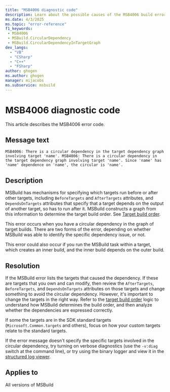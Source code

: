 ```yaml
---
title: "MSB4006 diagnostic code"
description: Learn about the possible causes of the MSB4006 build error and get troubleshooting tips.
ms.date: 4/3/2025
ms.topic: "error-reference"
f1_keywords:
 - MSB4006
 - MSBuild.CircularDependency
 - MSBuild.CircularDependencyInTargetGraph
dev_langs:
  - "VB"
  - "CSharp"
  - "C++"
  - "FSharp"
author: ghogen
ms.author: ghogen
manager: mijacobs
ms.subservice: msbuild
---
```


# MSB4006 diagnostic code

<!-- :::ErrorDefinitionDescription::: -->
<!-- :::editable-content name="introDescription"::: -->
This article describes the MSB4006 error code.
<!-- :::editable-content-end::: -->

## Message text

`MSB4006: There is a circular dependency in the target dependency graph involving target 'name'.
MSB4006: There is a circular dependency in the target dependency graph involving target 'name'. Since 'name' has 'name' dependence on 'name', the circular is 'name'.`

<!-- :::editable-content name="postOutputDescription"::: -->
<!--
{StrBegin="MSB4006: "}UE: This message is shown when the build engine detects a target referenced in a circular manner -- a project cannot
    request a target to build itself (perhaps via a chain of other targets).

{StrBegin="MSB4006: "}UE: This message is shown when the build engine detects a target referenced in a circular manner -- a project cannot
    request a target to build itself (perhaps via a chain of other targets).
-->
## Description

MSBuild has mechanisms for specifying which targets run before or after other targets, including `BeforeTargets` and `AfterTargets` attributes, and `DependsOnTargets` attributes that specify that a target depends on the output of another target, so has to run after it. MSBuild constructs a graph from this information to determine the target build order. See [Target build order](../target-build-order.md). 

This error occurs when you have a circular dependency in the graph of target builds. There are two forms of the error, depending on whether MSBuild was able to identify the specific dependency issue, or not.

This error could also occur if you run the MSBuild task within a target, which creates an inner build, and the inner build depends on the outer build.

## Resolution

If the MSBuild error lists the targets that caused the dependency. If these are targets that you own and can modify, then review the `AfterTargets`, `BeforeTargets`, and `DependsOnTargets` attributes on those targets and change something to avoid the circular dependency. However, it's important to change the targets in the right way. Refer to the [target build order](../target-build-order.md) logic to understand how MSBuild determines the build order, and then analyze whether the dependencies are expressed correctly.

If some the targets are in the SDK standard targets (`Microsoft.Common.targets` and others), focus on how your custom targets relate to the standard targets.

If the error message doesn't specify the specific targets involved in the circular dependency, try turning on verbose diagnostics (use the `-v:diag` switch at the command line), or try using the binary logger and view it in the [structured log viewer](https://msbuildlog.com).

<!-- :::editable-content-end::: -->
<!-- :::ErrorDefinitionDescription-end::: -->

## Applies to

All versions of MSBuild
